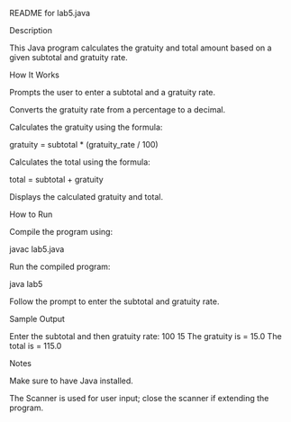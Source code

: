 README for lab5.java

Description

This Java program calculates the gratuity and total amount based on a given subtotal and gratuity rate.

How It Works

Prompts the user to enter a subtotal and a gratuity rate.

Converts the gratuity rate from a percentage to a decimal.

Calculates the gratuity using the formula:

gratuity = subtotal * (gratuity_rate / 100)

Calculates the total using the formula:

total = subtotal + gratuity

Displays the calculated gratuity and total.

How to Run

Compile the program using:

javac lab5.java

Run the compiled program:

java lab5

Follow the prompt to enter the subtotal and gratuity rate.

Sample Output

Enter the subtotal and then gratuity rate: 100 15
The gratuity is = 15.0
The total is = 115.0

Notes

Make sure to have Java installed.

The Scanner is used for user input; close the scanner if extending the program.
